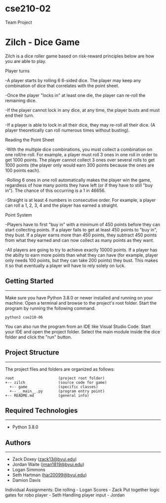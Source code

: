 # cse210-02
Team Project
# Zilch - Dice Game
Zilch is a dice roller game based on risk-reward principles below are how you are able to play.

Player turns

-A player starts by rolling 6 6-sided dice. The player may keep any combination of dice that correlates with the point sheet.

-Once the player "locks in" at least one die, the player can re-roll the remaining dice.

-If the player cannot lock in any dice, at any time, the player busts and must end their turn.

-If a player is able to lock in all their dice, they may re-roll all their dice. (A player theoretically
can roll numerous times without busting).

Reading the Point Sheet

-With the multiple dice combinations, you must collect a combination on one roll/re-roll. For example,
a player must roll 3 ones in one roll in order to get 1000 points. The player cannot collect 3 ones over
several rolls to get 1000 points (the player only would earn 300 points because the ones are 100 points each).

-Rolling 6 ones in one roll automatically makes the player win the game, regardless of how many points they have left (or if
they have to still "buy in"). The chance of this occurring is a 1 in 46656.

-Straight is at least 4 numbers in consecutive order. For example, a player can roll a 1, 2, 3, 4 and the player has earned a 
straight.

Point System

-Players have to first "buy in" with a minimum of 450 points before they can start collecting points. If a player fails to get
at least 450 points to "buy in", they bust. If a player earns more than 450 points, they subtract 450 points from what they
earned and can now collect as many points as they want.

-All players are going to try to achieve exactly 10000 points. If a player has the abilty to earn more points
than what they can have (for example, player only needs 100 points, but they can take 200 points) they bust. This makes it so that eventually a player will have to rely solely on luck.


## Getting Started
---
Make sure you have Python 3.8.0 or newer installed and running on your machine. Open a terminal and 
browse to the project's root folder. Start the program by running the following command.
```
python3 cse210-06
```
You can also run the program from an IDE like Visual Studio Code. Start your IDE and open the 
project folder. Select the main module inside the dice folder and click the "run" button.

## Project Structure
---
The project files and folders are organized as follows:
```
root                    (project root folder)
+-- zilch               (source code for game)
  +-- game              (specific classes)
  +-- __main__.py       (program entry point)
+-- README.md           (general info)
```

## Required Technologies
---
* Python 3.8.0

## Authors
---
* Zack Doxey (zack13@byui.edu)
* Jordan Waite (jman1819@byui.edu)
* Logan Simmons
* Seth Hartman (har20099@byui.edu)
* Damion Davis

Individual Assignments:
Die rolling - Logan
Scores - Zack
Put together logic gates for robo player - Seth
Handling player input - Jordan
